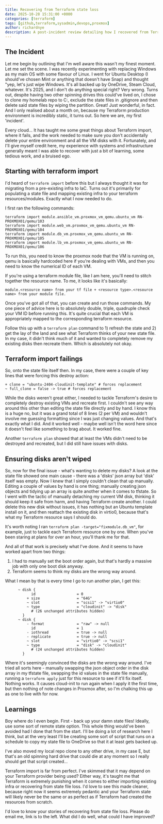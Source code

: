 ```yaml
---
title: Recovering from Terraform state loss
date: 2025-10-28 15:31:00 +0000
categories: [terraform]
tags: [github,terraform,sysadmin,devops,proxmox]
author: richardnye
description: A post-incident review detailing how I recovered from Terraform state file loss in Proxmox
---
```


## The Incident
Let me begin by outlining that I'm well aware this wasn't my finest moment. Let me set the scene. I was recently experimenting with replacing Windows as my main OS with some flavour of Linux. I went for Ubuntu Desktop (I should've chosen Mint or anything that doesn't have Snap) and thought "yep, let's just wipe Windows. It's all backed up by OneDrive, Steam Cloud, whatever. It's 2025, and I don't do anything special right? Very wrong. Turns out, despite having two other spinning drives this could've lived on, I chose to clone my homelab repo to C:, exclude the state files in .gitignore and then delete said state files by wiping the partition. Great! Just wonderful, in fact. And I only realised about a month on, because my Terraform production environment is incredibly static, it turns out. So here we are, my first 'incident'.

Every cloud... It has taught me some great things about Terraform import, where it fails, and the work needed to make sure you don't accidentally delete your entire environment and all the VM disks with it. Fortunately, and I'll give myself credit here, my experience with systems and infrastructure generally meant I was able to recover with just a bit of learning, some tedious work, and a bruised ego.

## Starting with terraform import
I'd heard of ```terraform import``` before this but I always thought it was for migrating from a pre-existing infra to IaC. Turns out it's primarily for populating a state file and mapping existing infra to your terraform resources/modules. Exactly what I now needed to do.

I first ran the following commands:
```
terraform import module.ansible_vm.proxmox_vm_qemu.ubuntu_vm RN-PROXMOX01/qemu/103
terraform import module.web_vm.proxmox_vm_qemu.ubuntu_vm RN-PROXMOX01/qemu/104
terraform import module.db_vm.proxmox_vm_qemu.ubuntu_vm RN-PROXMOX01/qemu/105
terraform import module.lb_vm.proxmox_vm_qemu.ubuntu_vm RN-PROXMOX01/qemu/106
```
To run this, you need to know the proxmox node that the VM is running on, qemu is basically hardcoded here if you're dealing with VMs, and then you need to know the numerical ID of each VM. 

If you're using a terraform module file, like I am here, you'll need to stitch together the resource name. To me, it looks like it's basically:
```
module.<resource name> from your tf file + <resource type>.<resource name> from your module file. 
```

Once you've got all of that, you can create and run those commands. My one piece of advice here is to absolutely double, triple, quadruple check your VM ID before running this. It's quite crucial that each VM is appropriately mapped to the corresponding terraform resource. 

Follow this up with a ```terraform plan``` command to 1) refresh the state and 2) get the lay of the land and see what Terraform thinks of your new state file. In my case, it didn't think much of it and wanted to completely remove my existing disks then recreate them. Which is absolutely not okay.
## Terraform import failings
So, onto the state file itself then. In my case, there were a couple of key lines that were forcing this destroy action:
```
+ clone = "ubuntu-2404-cloudinit-template" # forces replacement
~ full_clone = false -> true # forces replacement
```
While the disks weren't great either, I needed to tackle Terraform's desire to completely destroy existing VMs and recreate first. I couldn't see any way around this other than editing the state file directly and by hand. I know this is a huge no, but it was a grand total of 8 lines (2 per VM) and wouldn't involve me guessing formatting since I was just changing values. And that's exactly what I did. And it worked well - maybe well isn't the word here since it doesn't feel like something to brag about. It worked fine. 

Another ```terraform plan``` showed that at least the VMs didn't need to be destroyed and recreated, but I did still have issues with disks. 

## Ensuring disks aren't wiped
So, now for the final issue - what's wanting to delete my disks? A look at the state file showed one main cause - there was a 'disks' json array but 'disk' itself was empty. Now I knew that I simply couldn't clean that up manually. Editing a couple of values by hand is one thing; manually creating json objects and tidying up an array is quite another when it comes to tfstate. So I went with the tactic of manually detaching my current VM disk, thinking it should keep it safe from harm, and having Terraform create another. I could delete this new disk without issues, it has nothing but an Ubuntu template install on it, and then reattach the existing disk in virtio0, because that's what my Terraform resource says I should do. 

It's worth noting I ran ```terraform plan -target="fixmodule.db_vm"```, for example, just to tackle each Terraform resource one by one. When you've been staring at plans for over an hour, you'll thank me for that. 

And all of that work is precisely what I've done. And it seems to have worked apart from two things:
1) I had to manually set the boot order again, but that's hardly a massive job with only one boot disk anyway.
2) Terraform seems to think my disks are the wrong way around. 

What I mean by that is every time I go to run another plan, I get this: 
```
      ~ disk {
            id                   = 0
          + size                 = "64G"
          ~ slot                 = "scsi1" -> "virtio0"
          ~ type                 = "cloudinit" -> "disk"
            # (26 unchanged attributes hidden)
        }
      ~ disk {
          - format               = "raw" -> null
            id                   = 1
          - iothread             = true -> null
          - replicate            = true -> null
          ~ slot                 = "virtio0" -> "scsi1"
          ~ type                 = "disk" -> "cloudinit"
            # (24 unchanged attributes hidden)
        }
```
Where it's seemingly convinced the disks are the wrong way around. I've tried all sorts here - manually swapping the json object order in the disk array in my tfstate file, swapping the id values in the state file manually, running a ```terraform apply``` just for this resource to see if it'll fix itself. Nothing works. It causes cloud-init to run again when I apply it the first time, but then nothing of note changes in Proxmox after, so I'm chalking this up as one to live with for now.

## Learnings
Boy where do I even begin. First - back up your damn state files! Ideally, use some sort of remote state option. This whole thing would've been avoided had I done that from the start. I'll be doing a lot of research here I think, but at the very least I'll be creating some sort of script that runs on a schedule to copy my state file to OneDrive so that it at least gets backed up. 

I've also moved my local repo clone to any other drive, in my case E, but that's an old spinning hard drive that could die at any moment so I really should get that script created... 

Terraform import is far from perfect. I've skimmed that it may depend on your Terraform provider being used? Either way, it's taught me that Terraform is extremely punishing when it comes to either importing existing infra or recovering from state file loss. I'd love to see this made cleaner, because right now it seems extremely pedantic and your Terraform state will likely never be the same or as perfect as if Terraform had created the resources from scratch.

I'd love to know your stories of recovering from state file loss. Please do email me, link is to the left. What did I do well, what could I have improved?